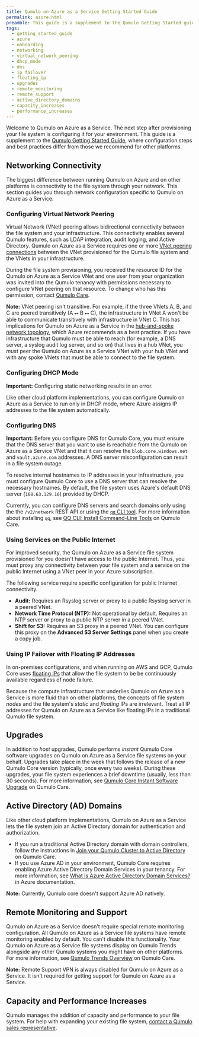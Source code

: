 ```yaml
---
title: Qumulo on Azure as a Service Getting Started Guide
permalink: azure.html
preamble: This guide is a supplement to the Qumulo Getting Started guide, where configuration steps and best practices differ from those we recommend for other platforms.
tags:
  - getting_started_guide 
  - azure
  - onboarding
  - networking
  - virtual_network_peering
  - dhcp_mode
  - dns
  - ip_failover
  - floating_ip
  - upgrades
  - remote_monitoring
  - remote_support
  - active_directory_domains
  - capacity_increases
  - performance_increases
---
```


Welcome to Qumulo on Azure as a Service. The next step after provisioning your file system is configuring it for your environment. This guide is a supplement to the [Qumulo Getting Started Guide](https://care.qumulo.com/hc/en-us/articles/360011321773-Qumulo-Getting-Started-Guide), where configuration steps and best practices differ from those we recommend for other platforms.


## Networking Connectivity
The biggest difference between running Qumulo on Azure and on other platforms is connectivity to the file system through your network. This section guides you through network configuration specific to Qumulo on Azure as a Service.

### Configuring Virtual Network Peering
Virtual Network (VNet) peering allows bidirectional connectivity between the file system and your infrastructure. This connectivity enables several Qumulo features, such as LDAP integration, audit logging, and Active Directory. Qumulo on Azure as a Service requires one or more [VNet peering connections](https://docs.microsoft.com/en-us/azure/virtual-network/virtual-network-peering-overview) between the VNet provisioned for the Qumulo file system and the VNets in your infrastructure.

During the file system provisioning, you received the resource ID for the Qumulo on Azure as a Service VNet and one user from your organization was invited into the Qumulo tenancy with permissions necessary to configure VNet peering on that resource. To change who has this permission, contact [Qumulo Care](https://care.qumulo.com).

**Note:**
VNet peering isn't transitive. For example, if the three VNets A, B, and C are peered transitively (A ⭤ B ⭤ C), the infrastructure in VNet A won't be able to communicate transitively with infrastructure in VNet C. This has implications for Qumulo on Azure as a Service in the [hub-and-spoke network topology](https://docs.microsoft.com/en-us/azure/architecture/reference-architectures/hybrid-networking/hub-spoke?tabs=cli), which Azure recommends as a best practice. If you have infrastructure that Qumulo must be able to reach (for example, a DNS server, a syslog audit log server, and so on) that lives in a hub VNet, you *must* peer the Qumulo on Azure as a Service VNet with your hub VNet and with any spoke VNets that must be able to connect to the file system.

### Configuring DHCP Mode
**Important:** Configuring static networking results in an error.

Like other cloud platform implementations, you can configure Qumulo on Azure as a Service to run only in DHCP mode, where Azure assigns IP addresses to the file system automatically.

### Configuring DNS
**Important:** Before you configure DNS for Qumulo Core, you must ensure that the DNS server that you want to use is reachable from the Qumulo on Azure as a Service VNet and that it can resolve the `blob.core.windows.net` and `vault.azure.com` addresses. A DNS server misconfiguration can result in a file system outage.

To resolve internal hostnames to IP addresses in your infrastructure, you must configure Qumulo Core to use a DNS server that can resolve the necessary hostnames. By default, the file system uses Azure's default DNS server (`168.63.129.16`) provided by DHCP.

Currently, you can configure DNS servers and search domains only using the the `/v2/network` REST API or using the [`qq` CLI tool](https://care.qumulo.com/hc/en-us/articles/360026611494-Custom-DNS-Configuration). For more information about installing `qq`, see [QQ CLI: Install Command-Line Tools](https://care.qumulo.com/hc/en-us/articles/115014875988-QQ-CLI-Installing-Command-Line-Tools) on Qumulo Care.

### Using Services on the Public Internet
For improved security, the Qumulo on Azure as a Service file system provisioned for you doesn't have access to the public Internet. Thus, you must proxy any connectivity between your file system and a service on the public Internet using a VNet peer in your Azure subscription.

The following service require specific configuration for public Internet connectivity.
* **Audit:** Requires an Rsyslog server or proxy to a public Rsyslog server in a peered VNet.
* **Network Time Protocol (NTP):** Not operational by default. Requires an NTP server or proxy to a public NTP server in a peered VNet.
* **Shift for S3:** Requires an S3 proxy in a peered VNet. You can configure this proxy on the **Advanced S3 Server Settings** panel when you create a copy job.

### Using IP Failover with Floating IP Addresses
In on-premises configurations, and when running on AWS and GCP, Qumulo Core uses [floating IPs](https://care.qumulo.com/hc/en-us/articles/115007075107-IP-failover-with-Qumulo-Core) that allow the file system to be be continuously available regardless of node failure.

Because the compute infrastructure that underlies Qumulo on Azure as a Service is more fluid than on other platforms, the concepts of file system *nodes* and the file system's *static* and *floating* IPs are irrelevant. Treat all IP addresses for Qumulo on Azure as a Service like floating IPs in a traditional Qumulo file system.


## Upgrades
In addition to *host* upgrades, Qumulo performs *instant* Qumulo Core software upgrades on Qumulo on Azure as a Service file systems on your behalf. Upgrades take place in the week that follows the release of a new Qumulo Core version (typically, once every two weeks). During these upgrades, your file system experiences a brief downtime (usually, less than 30 seconds). For more information, see [Qumulo Core Instant Software Upgrade](https://care.qumulo.com/hc/en-us/articles/360060250653-Qumulo-Core-Instant-Software-Upgrade) on Qumulo Care.


## Active Directory (AD) Domains
Like other cloud platform implementations, Qumulo on Azure as a Service lets the file system join an Active Directory domain for authentication and authorization.
* If you run a traditional Active Directory domain with domain controllers, follow the instructions in [Join your Qumulo Cluster to Active Directory](https://care.qumulo.com/hc/en-us/articles/115007276068-Join-your-Qumulo-Cluster-to-Active-Directory) on Qumulo Care.
* If you use Azure AD in your environment, Qumulo Core requires enabling Azure Active Directory Domain Services in your tenancy. For more information, see [What is Azure Active Directory Domain Services?](https://docs.microsoft.com/en-us/azure/active-directory-domain-services/overview) in Azure documentation.

**Note:** Currently, Qumulo core doesn't support Azure AD natively.


## Remote Monitoring and Support
Qumulo on Azure as a Service doesn't require special remote monitoring configuration. All Qumulo on Azure as a Service file systems have remote monitoring enabled by default. You can't disable this functionality. Your Qumulo on Azure as a Service file systems display on Qumulo Trends alongside any other Qumulo systems you might have on other platforms. For more information, see [Qumulo Trends Overview](https://care.qumulo.com/hc/en-us/articles/115008736167-Qumulo-Trends-Overview) on Qumulo Care.

**Note:** Remote Support VPN is always disabled for Qumulo on Azure as a Service. It isn't required for getting support for Qumulo on Azure as a Service.


## Capacity and Performance Increases
Qumulo manages the addition of capacity and performance to your file system. For help with expanding your existing file system, [contact a Qumulo sales representative](https://qumulo.com/contact/?utm_source=press-release&utm_medium=press-release&utm_campaign=aws-outposts-2009&utm_team=cloud).
